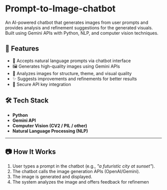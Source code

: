 # Prompt-to-Image-chatbot

An AI-powered chatbot that generates images from user prompts and provides analysis and refinement suggestions for the generated visuals. Built using Gemini APIs with Python, NLP, and computer vision techniques.



## 🚀 Features

- 💬 Accepts natural language prompts via chatbot interface
- 🖼️ Generates high-quality images using Gemini APIs
- 🧠 Analyzes images for structure, theme, and visual quality
- ✨ Suggests improvements and refinements for better results
- 🔐 Secure API key integration



## 🛠️ Tech Stack

- **Python**
- **Gemini API**
- **Computer Vision (CV2 / PIL / other)**
- **Natural Language Processing (NLP)**

---

## 📷 How It Works

1. User types a prompt in the chatbot (e.g., *"a futuristic city at sunset"*).
2. The chatbot calls the image generation APIs (OpenAI/Gemini).
3. The image is generated and displayed.
4. The system analyzes the image and offers feedback for refinemen
